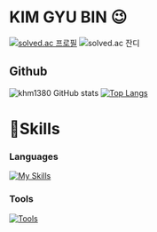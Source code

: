 # KIM GYU BIN 😉

[![solved.ac 프로필](http://mazassumnida.wtf/api/v2/generate_badge?boj=pyliasec)](https://solved.ac/pyliasec)
![solved.ac 잔디](http://mazandi.herokuapp.com/api?handle=pyliasec&theme=warm)

## Github
![khm1380 GitHub stats](https://github-readme-stats.vercel.app/api?username=pyliasec&theme=dark&show_icons=true)
[![Top Langs](https://github-readme-stats.vercel.app/api/top-langs/?username=pyliasec&langs_count=8&layout=compact&theme=dark)](https://github.com/pyliasec)
# 💪Skills
### Languages
[![My Skills](https://skillicons.dev/icons?i=py,r,c,cpp,go&theme=light)](https://skillicons.dev)
<br>
### Tools
[![Tools](https://skillicons.dev/icons?i=vscode,git,github&theme=light)](https://skillicons.dev)
